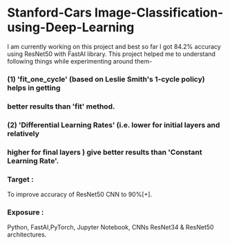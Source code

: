 # Stanford-Cars Image-Classification-using-Deep-Learning

I am currently working on this project and best so far I got 84.2% accuracy
using ResNet50 with FastAI library. This project helped me to understand
following things while experimenting around them-
### (1) 'fit_one_cycle' (based on Leslie Smith's 1-cycle policy) helps in getting 
### better results than 'fit' method.
### (2) 'Differential Learning Rates' (i.e. lower for initial layers and relatively 
### higher for final layers ) give better results than 'Constant Learning Rate'.

### Target :
To improve accuracy of ResNet50 CNN to 90%[+].

### Exposure :
Python, FastAI,PyTorch, Jupyter Notebook, CNNs ResNet34 & ResNet50 architectures. 
